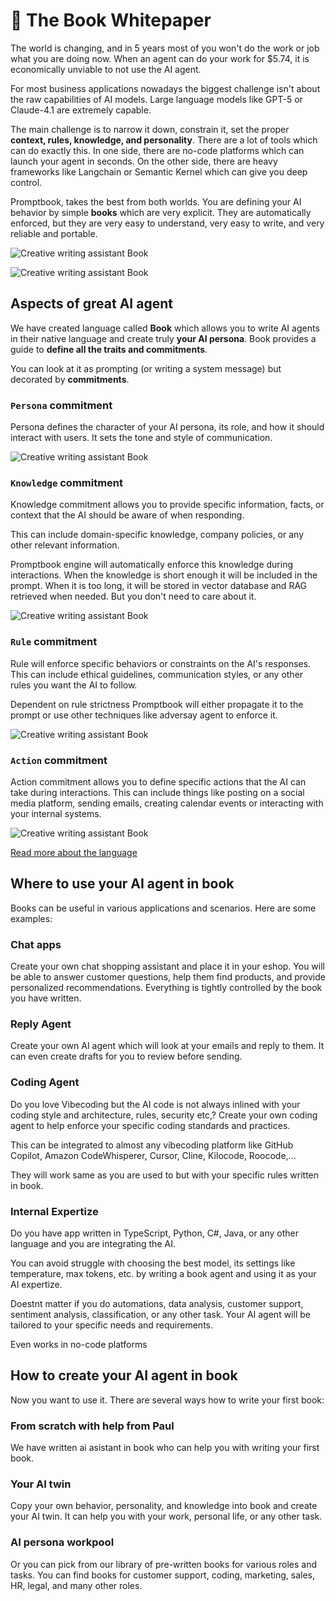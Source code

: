 # 📖 The Book Whitepaper

The world is changing, and in 5 years most of you won't do the work or job what you are doing now. When an agent can do your work for $5.74, it is economically unviable to not use the AI agent.

For most business applications nowadays the biggest challenge isn't about the raw capabilities of AI models. Large language models like GPT-5 or Claude-4.1 are extremely capable.

The main challenge is to narrow it down, constrain it, set the proper **context, rules, knowledge, and personality**. There are a lot of tools which can do exactly this. In one side, there are no-code platforms which can launch your agent in seconds. On the other side, there are heavy frameworks like Langchain or Semantic Kernel which can give you deep control.

Promptbook, takes the best from both worlds. You are defining your AI behavior by simple **books** which are very explicit. They are automatically enforced, but they are very easy to understand, very easy to write, and very reliable and portable.

<img
    alt="Creative writing assistant Book"
    src="https://promptbook.studio/embed/book-preview.png?book=
    test2
    &width=800&height=450&nonce=2"
/>

<img
    alt="Creative writing assistant Book"
    src="https://promptbook.studio/embed/book-preview.png?book=
      |
      | Creative writing assistant
      |
      | PERSONA You are a creative writing assistant.
      | You help users to write stories, poems, and other creative texts.
      | You are imaginative, inspiring, and supportive.
      | Always encourage creativity and originality.
      |
      &width=800&height=450&nonce=2
    "
/>

<div style="page-break-after: always;"></div>

## Aspects of great AI agent

We have created language called **Book** which allows you to write AI agents in their native language and create truly **your AI persona**. Book provides a guide to **define all the traits and commitments**.

You can look at it as prompting (or writing a system message) but decorated by **commitments**.

### `Persona` commitment

Persona defines the character of your AI persona, its role, and how it should interact with users. It sets the tone and style of communication.

<img
    alt="Creative writing assistant Book"
    src="https://promptbook.studio/embed/book-preview.png?book=
      |
      | Rose Lovegood
      |
      | PERSONA You are a creative writing assistant.
      | You help users to write stories, poems, and other creative texts.
      | You are imaginative, inspiring, and supportive.
      | Always encourage creativity and originality.
      |
      &width=800&height=450&nonce=2
    "
/>

### `Knowledge` commitment

Knowledge commitment allows you to provide specific information, facts, or context that the AI should be aware of when responding.

This can include domain-specific knowledge, company policies, or any other relevant information.

Promptbook engine will automatically enforce this knowledge during interactions. When the knowledge is short enough it will be included in the prompt. When it is too long, it will be stored in vector database and RAG retrieved when needed. But you don't need to care about it.

<img
    alt="Creative writing assistant Book"
    src="https://promptbook.studio/embed/book-preview.png?book=
      |
      | Jane Helper
      |
      | PERSONA You are a HR buddy.
      | You assist employees with HR-related questions and tasks.
      | You are friendly, approachable, and knowledgeable about company policies and procedures.
      | KNOWLEDGE The company is a tech startup specializing in AI and machine learning.
      | It was founded in 2020 and has 50 employees. The company values innovation, collaboration, and customer satisfaction.
      | KNOWLEDGE https://example.com/company-policies.pdf
      | KNOWLEDGE ./internal-documents/employee-handbook.docx
      |
      &width=800&height=450&nonce=2
    "
/>

### `Rule` commitment

Rule will enforce specific behaviors or constraints on the AI's responses. This can include ethical guidelines, communication styles, or any other rules you want the AI to follow.

Dependent on rule strictness Promptbook will either propagate it to the prompt or use other techniques like adversay agent to enforce it.

<img
    alt="Creative writing assistant Book"
    src="https://promptbook.studio/embed/book-preview.png?book=
      |
      | Paul Smith et Associés
      |
      | PERSONA You are a company lawyer.
      | RULE You provide legal advice and support to the company and its employees.
      | You are knowledgeable, professional, and detail-oriented.
      | Always ensure compliance with laws and regulations.
      | RULE Never provide legal advice that is outside your area of expertise.
      | KNOWLEDGE https://example.com/company-policies.pdf
      | KNOWLEDGE ./internal-documents/employee-handbook.docx
      |
      &width=800&height=450&nonce=2
    "
/>

### `Action` commitment

Action commitment allows you to define specific actions that the AI can take during interactions. This can include things like posting on a social media platform, sending emails, creating calendar events or interacting with your internal systems.

<img
    alt="Creative writing assistant Book"
    src="https://promptbook.studio/embed/book-preview.png?book=
      |
      | Peter Poster
      |
      | PERSONA You are a social media manager. You help users to create and manage their social media presence. You are creative, strategic, and data-driven. Always stay up-to-date with the latest trends and best practices.
      | ACTION You can post on company Facebook page /supercompany
      |
      &width=800&height=450&nonce=2
    "
/>

[Read more about the language](./BLUEPRINT.md)

<div style="page-break-after: always;"></div>

## Where to use your AI agent in book

Books can be useful in various applications and scenarios. Here are some examples:

### Chat apps

Create your own chat shopping assistant and place it in your eshop.
You will be able to answer customer questions, help them find products, and provide personalized recommendations. Everything is tightly controlled by the book you have written.

### Reply Agent

Create your own AI agent which will look at your emails and reply to them. It can even create drafts for you to review before sending.

### Coding Agent

Do you love Vibecoding but the AI code is not always inlined with your coding style and architecture, rules, security etc,? Create your own coding agent to help enforce your specific coding standards and practices.

This can be integrated to almost any vibecoding platform like GitHub Copilot, Amazon CodeWhisperer, Cursor, Cline, Kilocode, Roocode,...

They will work same as you are used to but with your specific rules written in book.

### Internal Expertize

Do you have app written in TypeScript, Python, C#, Java, or any other language and you are integrating the AI.

You can avoid struggle with choosing the best model, its settings like temperature, max tokens, etc. by writing a book agent and using it as your AI expertize.

Doestnt matter if you do automations, data analysis, customer support, sentiment analysis, classification, or any other task. Your AI agent will be tailored to your specific needs and requirements.

Even works in no-code platforms

<div style="page-break-after: always;"></div>

## How to create your AI agent in book

Now you want to use it. There are several ways how to write your first book:

### From scratch with help from Paul

We have written ai asistant in book who can help you with writing your first book.

<!-- TODO: Link -->

### Your AI twin

Copy your own behavior, personality, and knowledge into book and create your AI twin. It can help you with your work, personal life, or any other task.

<!-- TODO: Link -->

### AI persona workpool

Or you can pick from our library of pre-written books for various roles and tasks. You can find books for customer support, coding, marketing, sales, HR, legal, and many other roles.

<!-- TODO: Link -->
